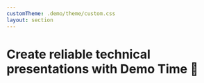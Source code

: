 ```yaml
---
customTheme: .demo/theme/custom.css
layout: section
---
```


# Create reliable technical presentations with Demo Time 🚀